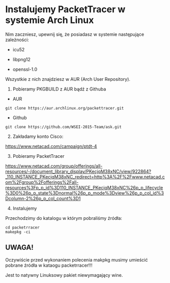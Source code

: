 # Instalujemy PacketTracer w systemie Arch Linux 


Nim zaczniesz, upewnij się, że posiadasz w systemie następujące zależności:

* icu52

* libpng12

* openssl-1.0

Wszystkie z nich znajdziesz w AUR (Arch User Repository).

1. Pobieramy PKGBUILD z AUR bądź z Githuba

* AUR

```
git clone https://aur.archlinux.org/packettracer.git

```
* Github

```
git clone https://github.com/WSEI-2015-Team/ask.git

```

2. Zakładamy konto Cisco:

https://www.netacad.com/campaign/ptdt-4

3. Pobieramy PacketTracer

https://www.netacad.com/group/offerings/all-resources/-/document_library_display/PKecjqM38xNC/view/922864?_110_INSTANCE_PKecjqM38xNC_redirect=http%3A%2F%2Fwww.netacad.com%2Fgroup%2Fofferings%2Fall-resources%3Fp_p_id%3D110_INSTANCE_PKecjqM38xNC%26p_p_lifecycle%3D0%26p_p_state%3Dnormal%26p_p_mode%3Dview%26p_p_col_id%3Dcolumn-2%26p_p_col_count%3D1

4. Instalujemy

Przechodzimy do katalogu w którym pobraliśmy źródła:

```
cd packetrracer
makepkg -ci

```
## UWAGA!

Oczywiście przed wykonaniem polecenia makpkg musimy umieścić pobrane źródła w kataogu packetrracer!!!

Jest to natywny Linuksowy pakiet niewymagający wine. 




